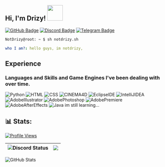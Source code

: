 <h2> Hi, I'm Drizy! <img src="https://media.discordapp.net/attachments/1232705445597020311/1236728645045715100/foto_profilo.png?ex=663d054e&is=663bb3ce&hm=f8464e593002137a207054ac9849da302c1dd8197abc6766a4a3f73f92e65129&=&format=webp&quality=lossless" width="50"></h2>
<div>
  <a href="https://github.com/NotDrizy"><img src="https://img.shields.io/badge/-Github-000000?style=flat-square&labelColor=000000&logo=Github&logoColor=white&link=https://github.com/Mateo-tem" alt="GitHub Badge"/></a>
  <a href="https://discord.com/users/967340965822099517"><img src="https://img.shields.io/badge/-Discord-000000?style=flat-square&labelColor=000000&logo=discord&logoColor=5568f2&link=https://discord.com/users/587188493713932298" alt="Discord Badge"/></a>
<a href="https://t.me/NotDrizy"><img src="https://img.shields.io/badge/-Telegram-000000?style=flat-square&labelColor=000000&logo=telegram&logoColor=white&link=https://t.me/NotDrizy" alt="Telegram Badge"/></a>
</div>

```zsh
NotDrizy@root: ~ $ sh notdrizy.sh
```
```yml
who I am?: hello guys, im notdrizy,
```

<h2> Experience </h2>
<h3> Languages ​​and Skills and Game Engines I've been dealing with over time. </h3>


![Python](https://img.shields.io/badge/python-3670A0?style=for-the-badge&logo=python&logoColor=ffdd54)
![HTML](https://img.shields.io/badge/HTML5-%23323330.svg?style=for-the-badge&logo=HTML5&logoColor=%#31A8FF)
![CSS](https://img.shields.io/badge/CSS3-%23323330.svg?style=for-the-badge&logo=CSS3&logoColor=%#31A8FF)
![CINEMA4D](https://img.shields.io/badge/Cinema%204D-%23323330.svg?style=for-the-badge&logo=Cinema%204D&logoColor=%#31A8FF)
![EclipseIDE](https://img.shields.io/badge/Eclipse%20IDE-%23323330.svg?style=for-the-badge&logo=Eclipse%20IDE&logoColor=%#31A8FF)
![IntelliJIDEA](https://img.shields.io/badge/IntelliJ%20IDEA-%23323330.svg?style=for-the-badge&logo=IntelliJ%20IDEA&logoColor=%#31A8FF)
![AdobeIllustrator](https://img.shields.io/badge/Adobe%20Illustrator-%23323330.svg?style=for-the-badge&logo=Adobe%20Illustrator&logoColor=%#31A8FF)
![AdobePhotoshop](https://img.shields.io/badge/Adobe%20Photoshop-%23323330.svg?style=for-the-badge&logo=Adobe%20Photoshop&logoColor=%#31A8FF)
![AdobePremiere](https://img.shields.io/badge/Adobe%20Premiere-%23323330.svg?style=for-the-badge&logo=Adobe%20Premiere%20Pro&logoColor=%#31A8FF)
![AdobeAfterEffects](https://img.shields.io/badge/Adobe%20After%20Effects-%23323330.svg?style=for-the-badge&logo=Adobe%20After%20Effects&logoColor=%#31A8FF)
![Java](https://img.shields.io/badge/java-%23ED8B00.svg?style=for-the-badge&logo=openjdk&logoColor=white) im still learning...

<h2>📊 Stats:</h2>

<a href="[https://github.com/NotDrizy](https://github.com/NotDrizy"><img src="https://komarev.com/ghpvc/?username=NotDrizy" alt="Profile Views"/></a>

| <img alt="Discord Status" src="https://lanyard.cnrad.dev/api/967340965822099517?bg=1f1f1f&borderRadius=5px"> | <img src="https://github-readme-stats.vercel.app/api?username=NotDrizy&show_icons=true&theme=radical" /> |
|--------------------------------------------------------------------------------------------------------------|------------------------------------------------------------------------------------------------------------|

![GitHub Stats](https://github-readme-stats.vercel.app/api/top-langs/?username=NotDrizy&theme=radical)
